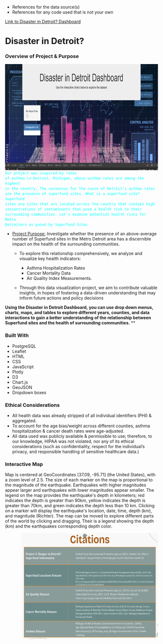 
* References for the data source(s)
* References for any code used that is not your own

[Link to Disaster in Detroit? Dashboard](https://molleighH.github.io/leaflet-challenge/)

# Disaster in Detroit?
### Overview of Project & Purpose 

<img align="right" width="650" height="350" src="https://github.com/molleighH/Project-3/blob/main/Resources/Images/DisasterDetroit.png">

<code style="color : aqua"> <samp>Our project was inspired by rates of asthma in Detroit, Michigan, whose asthma rates are among the highest in the country. The consensus for the cause of Detroit’s asthma rates are the presence of superfund sites. What is a superfund site? Superfund sites are sites that are located across the country that contain high concentrations of contaminants that pose a health risk to their surrounding communities. Let's examine potential health risks for Metro Detroiters as posed by Superfund Sites</samp> </code>

* <ins> Project Purpose:</ins>  Investigate whether the presence of an above-average number of Superfund sites in the Metro Detroit area has a discernible impact on the health of the surrounding communities. 
    * To explore this relationship comprehensively, we analyze and visualize key health indicators:
        * Asthma Hospitalization Rates 
        * Cancer Mortality Data 
        * Air Quality Index Measurements.

    * Through this data visualization project, we aim to contribute valuable insights, in hopes of fostering a data-driven understanding that may inform future actions and policy decisions

**Using the Disaster in Detroit Dashboard, you can use drop down menus, charts, maps, and tables to explore different years, counties, and data interactions to gain a better understanding of the relationship between Superfund sites and the health of surrounding communities.**
    ** 

 ### Built With 
* PostgreSQL
* Leaflet
* HTML
* CSS
* JavaScript
* Plotly
* D3
* Chart.js
* GeoJSON
* Dropdown boxes

### Ethical Considerations
* All health data was already stripped of all individual identifiers (PHI) & aggregated. 
* To account for the age bias/weight across different counties, asthma hospitalization & cancer death rates were age-adjusted. 
* All data used was publicly available & permissible to use; therefore, to our knowledge, HIPAA was not violated, nor any of its ethical considerations (such as confidentiality, respect for the individual’s privacy, and responsible handling of sensitive healthcare data.)


### Interactive Map
Map is centered at GeoCoordinates [37.09, -95.71] (the United States), with a zoom level of 2.5. The size of each marker on the map is proportional to the magnitude of the earthquake. Earthquakes with higher magnitudes appear larger and earthquakes with lower magnitudes appear smaller. The legend on the map provides the earthquake's depth in kilometers; red indicates the depth is greater than 90km, yellow indicates the depth is greater than 70km, and green indicates the depth less than 10 km. Clicking on a marker will display the earthquake's location, date, time, depth (km), and magnitude (Richter). The map can be moved to explore different parts of the world by clicking and dragging. Their is a legend showing the depth (km) and the earthquakes corresponding depth color. 

<img align="right" width="450" height="350" src="https://github.com/molleighH/Project-3/blob/main/Resources/Images/Citations.png">
